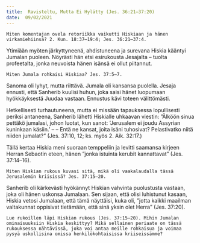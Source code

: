 ```yaml
---
title:  Ravisteltu, Mutta Ei Hylätty (Jes. 36:21–37:20)
date:  09/02/2021
---
```


`Miten komentajan ovela retoriikka vaikutti Hiskiaan ja hänen virkamiehiinsä? 2. Kun. 18:37–19:4; Jes. 36:21–37:4.`

Ytimiään myöten järkyttyneenä, ahdistuneena ja surevana Hiskia kääntyi Jumalan puoleen. Nöyrästi hän etsi esirukousta Jesajalta – tuolta profeetalta, jonka neuvoista hänen isänsä ei ollut piitannut.

`Miten Jumala rohkaisi Hiskiaa? Jes. 37:5–7.`

Sanoma oli lyhyt, mutta riittävä. Jumala oli kansansa puolella. Jesaja ennusti, että Sanherib kuulisi huhun, joka saisi hänet luopumaan hyökkäyksestä Juudaa vastaan. Ennustus kävi toteen välittömästi.

Hetkellisesti turhautuneena, mutta ei missään tapauksessa lopullisesti periksi antaneena, Sanherib lähetti Hiskialle uhkaavan viestin: ”Älköön sinua pettäkö jumalasi, johon luotat, kun sanot: ’Jerusalem ei joudu Assyrian kuninkaan käsiin.’ – – Entä ne kansat, joita isäni tuhosivat? Pelastivatko niitä niiden jumalat?” (Jes. 37:10, 12; ks. myös 2. Aik. 32:17.)

Tällä kertaa Hiskia meni suoraan temppeliin ja levitti saamansa kirjeen Herran Sebaotin eteen, hänen ”jonka istuinta kerubit kannattavat” (Jes. 37:14–16).

`Miten Hiskian rukous kuvasi sitä, mikä oli vaakalaudalla tässä Jerusalemin kriisissä? Jes. 37:15–20.`

Sanherib oli kärkevästi hyökännyt Hiskian vahvinta puolustusta vastaan, joka oli hänen uskonsa Jumalaan. Sen sijaan, että olisi luhistunut kasaan, Hiskia vetosi Jumalaan, että tämä näyttäisi, kuka oli, ”jotta kaikki maailman valtakunnat oppisivat tietämään, että sinä yksin olet Herra” (Jes. 37:20).

`Lue rukoillen läpi Hiskian rukous (Jes. 37:15–20). Mihin Jumalan ominaisuuksiin Hiskia keskittyy? Mikä sellainen periaate on tässä rukouksessa nähtävissä, joka voi antaa meille rohkaisua ja voimaa pysyä uskollisina omissa henkilökohtaisissa kriiseissämme?`